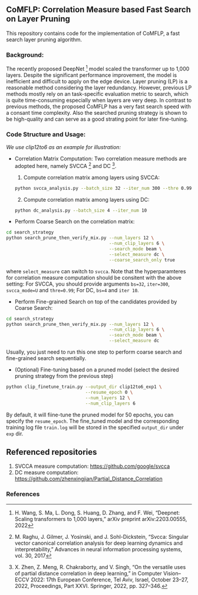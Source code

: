 ## CoMFLP: Correlation Measure based Fast Search on Layer Pruning
This repository contains code for the implementation of CoMFLP, a fast search layer pruning algorithm.

### Background:
The recently proposed DeepNet [^1] model scaled the transformer up to 1,000 layers. Despite the significant performance improvement, the model is inefficient and difficult to apply on the 
edge device. Layer pruning (LP) is a reasonable method considering the layer redundancy. However, previous LP methods mostly rely on an task-specific evaluation metric to search, which is
quite time-consuming especially when layers are very deep. In contrast to previous methods, the proposed CoMFLP has a very fast search speed with a consant time complexity. Also the searched
pruning strategy is shown to be high-quality and can serve as a good strating point for later fine-tuning.

### Code Structure and Usage:
*We use clip12to6 as an example for illustration:*
- Correlation Matrix Computation: Two correlation measure methods are adopted here, namely SVCCA [^2] and DC [^3]. 

  1. Compute correlation matrix among layers using SVCCA:
  ```bash
  python svcca_analysis.py --batch_size 32 --iter_num 300 --thre 0.99 --mode U
  ```
  2. Compute correlation matrix among layers using DC:
  ```bash
  python dc_analysis.py --batch_size 4 --iter_num 10
  ```
- Perform Coarse Search on the correlation matrix:
```bash
cd search_strategy
python search_prune_then_verify_mix.py --num_layers 12 \
                                       --num_clip_layers 6 \
                                       --search_mode beam \
                                       --select_measure dc \
                                       --coarse_search_only true
```
where `select_measure` can switch to `svcca`. Note that the hyperparamteres for correlation measure computation should be consitent with the above setting: For SVCCA, you should provide arguments `bs=32`, `iter=300`, `svcca_mode=U` and `thre=0.99`; For DC, `bs=4` and `iter 10`.

- Perform Fine-grained Search on top of the candidates provided by Coarse Search:
```bash
cd search_strategy
python search_prune_then_verify_mix.py --num_layers 12 \
                                       --num_clip_layers 6 \
                                       --search_mode beam \
                                       --select_measure dc 
```
Usually, you just need to run this one step to perform coarse search and fine-grained search sequentially.

- (Optional) Fine-tuning based on a pruned model (select the desired pruning strategy from the previous step)
```bash
python clip_finetune_train.py --output_dir clip12to6_exp1 \
                              --resume_epoch 0 \
                              --num_layers 12 \
                              --num_clip_layers 6
```
By default, it will fiine-tune the pruned model for 50 epochs, you can specify the `resume_epoch`. The fine_tuned model and the corresponding training log file `train.log` will be stored in the specified `output_dir` under `exp` dir.


## Referenced repositories
1. SVCCA measure computation: https://github.com/google/svcca
2. DC measure computation: https://github.com/zhenxingjian/Partial_Distance_Correlation


### References
[^1]: H. Wang, S. Ma, L. Dong, S. Huang, D. Zhang, and F. Wei,
“Deepnet: Scaling transformers to 1,000 layers,” arXiv preprint
arXiv:2203.00555, 2022

[^2]: M. Raghu, J. Gilmer, J. Yosinski, and J. Sohl-Dickstein, “Svcca:
Singular vector canonical correlation analysis for deep learning
dynamics and interpretability,” Advances in neural information
processing systems, vol. 30, 2017

[^3]: X. Zhen, Z. Meng, R. Chakraborty, and V. Singh, “On the versatile
uses of partial distance correlation in deep learning,” in Computer
Vision–ECCV 2022: 17th European Conference, Tel Aviv, Israel,
October 23–27, 2022, Proceedings, Part XXVI. Springer, 2022,
pp. 327–346.

